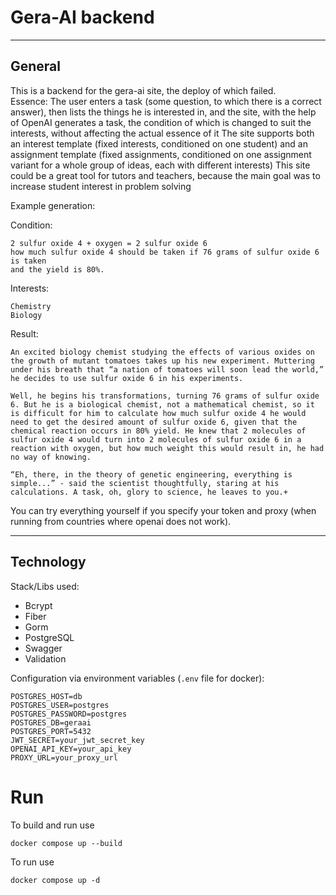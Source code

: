 # Gera-AI backend

---
## General

This is a backend for the gera-ai site, the deploy of which failed.<br>
Essence: The user enters a task (some question, to which there is a correct answer), then lists the things he is interested in, and the site, with the help of OpenAI generates a task, the condition of which is changed to suit the interests, without affecting the actual essence of it 
The site supports both an interest template (fixed interests, conditioned on one student) and an assignment template (fixed assignments, conditioned on one assignment variant for a whole group of ideas, each with different interests)
This site could be a great tool for tutors and teachers, because the main goal was to increase student interest in problem solving

Example generation:

Condition:

```
2 sulfur oxide 4 + oxygen = 2 sulfur oxide 6
how much sulfur oxide 4 should be taken if 76 grams of sulfur oxide 6 is taken
and the yield is 80%.
```

Interests:

```
Chemistry
Biology
```

Result:
```
An excited biology chemist studying the effects of various oxides on the growth of mutant tomatoes takes up his new experiment. Muttering under his breath that “a nation of tomatoes will soon lead the world,” he decides to use sulfur oxide 6 in his experiments.

Well, he begins his transformations, turning 76 grams of sulfur oxide 6. But he is a biological chemist, not a mathematical chemist, so it is difficult for him to calculate how much sulfur oxide 4 he would need to get the desired amount of sulfur oxide 6, given that the chemical reaction occurs in 80% yield. He knew that 2 molecules of sulfur oxide 4 would turn into 2 molecules of sulfur oxide 6 in a reaction with oxygen, but how much weight this would result in, he had no way of knowing.

“Eh, there, in the theory of genetic engineering, everything is simple...” - said the scientist thoughtfully, staring at his calculations. A task, oh, glory to science, he leaves to you.+
```
You can try everything yourself if you specify your token and proxy (when running from countries where openai does not work).

---
## Technology
Stack/Libs used:
- Bcrypt
- Fiber
- Gorm
- PostgreSQL
- Swagger
- Validation

Configuration via environment variables (```.env``` file for docker):
```env
POSTGRES_HOST=db
POSTGRES_USER=postgres
POSTGRES_PASSWORD=postgres
POSTGRES_DB=geraai
POSTGRES_PORT=5432
JWT_SECRET=your_jwt_secret_key
OPENAI_API_KEY=your_api_key
PROXY_URL=your_proxy_url
```

# Run
To build and run use
```shell
docker compose up --build
```

To run use
```shell
docker compose up -d
```